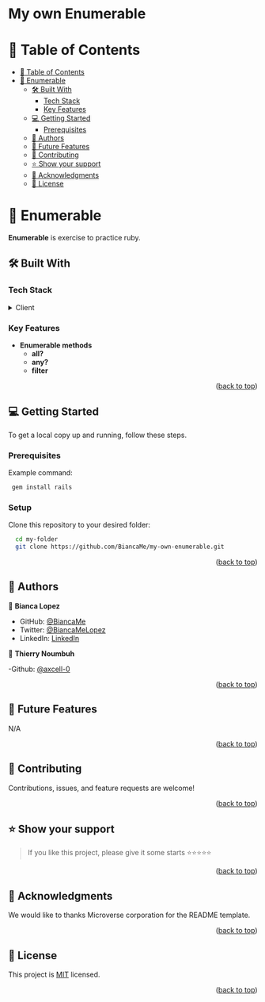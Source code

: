 <h1>My own Enumerable</h1>
<!-- TABLE OF CONTENTS -->

# 📗 Table of Contents

- [📗 Table of Contents](#-table-of-contents)
- [📖 Enumerable ](#-enumerable-)
  - [🛠 Built With ](#-built-with-)
    - [Tech Stack ](#tech-stack-)
    - [Key Features ](#key-features-)
  - [💻 Getting Started ](#-getting-started-)
    - [Prerequisites](#prerequisites)
  - [👥 Authors ](#-authors-)
  - [🔭 Future Features ](#-future-features-)
  - [🤝 Contributing ](#-contributing-)
  - [⭐️ Show your support ](#️-show-your-support-)
  - [🙏 Acknowledgments ](#-acknowledgments-)
  - [📝 License ](#-license-)

<!-- PROJECT DESCRIPTION -->

# 📖 Enumerable <a name="about-project"></a>


**Enumerable** is exercise to practice ruby.

## 🛠 Built With <a name="built-with"></a>

### Tech Stack <a name="tech-stack"></a>

<details>
  <summary>Client</summary>
  <ul>
    <li><a href="https://www.ruby-lang.org//">Ruby</a></li>
  </ul>
</details>


<!-- Features -->

### Key Features <a name="key-features"></a>

- **Enumerable methods**
  - **all?**
  - **any?**
  - **filter**

<p align="right">(<a href="#readme-top">back to top</a>)</p>

<!-- GETTING STARTED -->

## 💻 Getting Started <a name="getting-started"></a>


To get a local copy up and running, follow these steps.

### Prerequisites

Example command:

```sh
 gem install rails
```

### Setup

Clone this repository to your desired folder:


```sh
  cd my-folder
  git clone https://github.com/BiancaMe/my-own-enumerable.git
```


<p align="right">(<a href="#readme-top">back to top</a>)</p>

<!-- AUTHORS -->

## 👥 Authors <a name="authors"></a>

👤 **Bianca Lopez**

- GitHub: [@BiancaMe](https://github.com/BiancaMe)
- Twitter: [@BiancaMeLopez](https://twitter.com/BiancaMeLopez)
- LinkedIn: [LinkedIn](https://www.linkedin.com/in/bianca-lopez-55a4a3276/)

👤 **Thierry Noumbuh**

-Github: [@axcell-0](https://github.com/axcell-0)

<p align="right">(<a href="#readme-top">back to top</a>)</p>

<!-- FUTURE FEATURES -->

## 🔭 Future Features <a name="future-features"></a>

N/A

<p align="right">(<a href="#readme-top">back to top</a>)</p>

<!-- CONTRIBUTING -->

## 🤝 Contributing <a name="contributing"></a>

Contributions, issues, and feature requests are welcome!

<p align="right">(<a href="#readme-top">back to top</a>)</p>

<!-- SUPPORT -->

## ⭐️ Show your support <a name="support"></a>

> If you like this project, please give it some starts ⭐️⭐️⭐️⭐️⭐️

<p align="right">(<a href="#readme-top">back to top</a>)</p>

<!-- ACKNOWLEDGEMENTS -->

## 🙏 Acknowledgments <a name="acknowledgements"></a>

We would like to thanks Microverse corporation for the README template.

<p align="right">(<a href="#readme-top">back to top</a>)</p>


<!-- LICENSE -->

## 📝 License <a name="license"></a>

This project is [MIT](./LICENSE) licensed.

<p align="right">(<a href="#readme-top">back to top</a>)</p>
